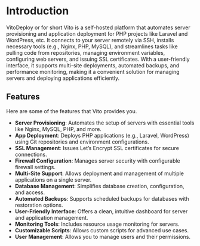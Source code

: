# Introduction

VitoDeploy or for short Vito is a self-hosted platform that automates server provisioning and application deployment for
PHP projects like
Laravel and WordPress, etc. It connects to your server remotely via SSH, installs necessary tools (e.g., Nginx, PHP,
MySQL), and
streamlines tasks like pulling code from repositories, managing environment variables, configuring web servers, and
issuing SSL certificates. With a user-friendly interface, it supports multi-site deployments, automated backups, and
performance monitoring, making it a convenient solution for managing servers and deploying applications efficiently.

## Features

Here are some of the features that Vito provides you.

- **Server Provisioning**: Automates the setup of servers with essential tools like Nginx, MySQL, PHP, and more.
- **App Deployment**: Deploys PHP applications (e.g., Laravel, WordPress) using Git repositories and environment configurations.
- **SSL Management**: Issues Let’s Encrypt SSL certificates for secure connections.
- **Firewall Configuration**: Manages server security with configurable firewall settings.
- **Multi-Site Support**: Allows deployment and management of multiple applications on a single server.
- **Database Management**: Simplifies database creation, configuration, and access.
- **Automated Backups**: Supports scheduled backups for databases with restoration options.
- **User-Friendly Interface**: Offers a clean, intuitive dashboard for server and application management.
- **Monitoring Tools**: Includes resource usage monitoring for servers.
- **Customizable Scripts**: Allows custom scripts for advanced use cases.
- **User Management**: Allows you to manage users and their permissions.